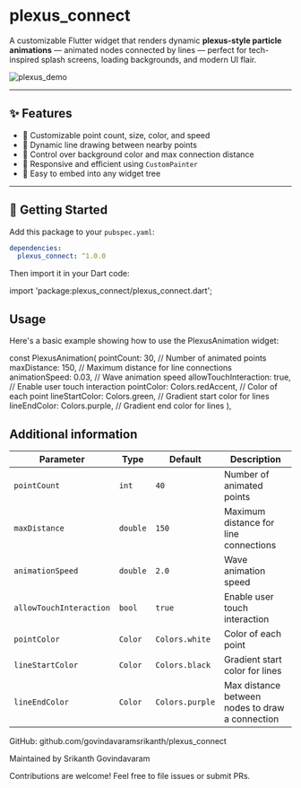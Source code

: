 # plexus_connect

A customizable Flutter widget that renders dynamic **plexus-style particle animations** — animated nodes connected by lines — perfect for tech-inspired splash screens, loading backgrounds, and modern UI flair.

![plexus_demo](https://raw.githubusercontent.com/govindavaramsrikanth/plexus_connect/main/assets/plexus_demo.gif
)

---

## ✨ Features

- 🎯 Customizable point count, size, color, and speed
- 🔗 Dynamic line drawing between nearby points
- 🎨 Control over background color and max connection distance
- 📱 Responsive and efficient using `CustomPainter`
- 🧩 Easy to embed into any widget tree

---

## 🚀 Getting Started

Add this package to your `pubspec.yaml`:

```yaml
dependencies:
  plexus_connect: ^1.0.0


```
Then import it in your Dart code:

import 'package:plexus_connect/plexus_connect.dart';

## Usage
Here's a basic example showing how to use the PlexusAnimation widget:

const PlexusAnimation(
pointCount: 30, // Number of animated points
maxDistance: 150, // Maximum distance for line connections
animationSpeed: 0.03, // Wave animation speed
allowTouchInteraction: true, // Enable user touch interaction
pointColor: Colors.redAccent, // Color of each point
lineStartColor: Colors.green, // Gradient start color for lines
lineEndColor: Colors.purple, // Gradient end color for lines
),

## Additional information

| Parameter               | Type     | Default         | Description                                     |
|-------------------------|----------|-----------------|-------------------------------------------------|
| `pointCount`            | `int`    | `40`            | Number of animated points                       |
| `maxDistance`           | `double` | `150`           | Maximum distance for line connections           |
| `animationSpeed`        | `double` | `2.0`           | Wave animation speed                            |
| `allowTouchInteraction` | `bool`   | `true`          | Enable user touch interaction                   |
| `pointColor`            | `Color`  | `Colors.white`  | Color of each point                             |
| `lineStartColor`        | `Color`  | `Colors.black`  | Gradient start color for lines                  |
| `lineEndColor`          | `Color`  | `Colors.purple` | Max distance between nodes to draw a connection |

GitHub: github.com/govindavaramsrikanth/plexus_connect

Maintained by Srikanth Govindavaram

Contributions are welcome! Feel free to file issues or submit PRs.

